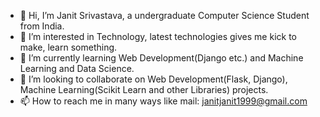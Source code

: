 - 👋 Hi, I’m Janit Srivastava, a undergraduate Computer Science Student from India.
- 👀 I’m interested in Technology, latest technologies gives me kick to make, learn something.
- 🌱 I’m currently learning Web Development(Django etc.) and Machine Learning and Data Science.
- 💞️ I’m looking to collaborate on Web Development(Flask, Django), Machine Learning(Scikit Learn and other Libraries) projects.
- 📫 How to reach me in many ways like mail: janitjanit1999@gmail.com

<!---
thejanit/thejanit is a ✨ special ✨ repository because its `README.md` (this file) appears on your GitHub profile.
You can click the Preview link to take a look at your changes.
--->
